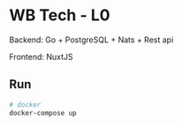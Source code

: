 # WB Tech - L0 

Backend: Go + PostgreSQL + Nats + Rest api

Frontend: NuxtJS

## Run
```bash
# docker
docker-compose up
```
